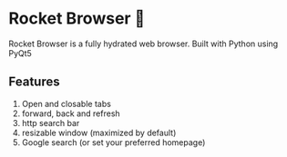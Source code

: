 # Rocket Browser 🚀
Rocket Browser is a fully hydrated web browser. Built with Python using PyQt5

## Features
1. Open and closable tabs
2. forward, back and refresh
3. http search bar
4. resizable window (maximized by default)
5. Google search (or set your preferred homepage)
